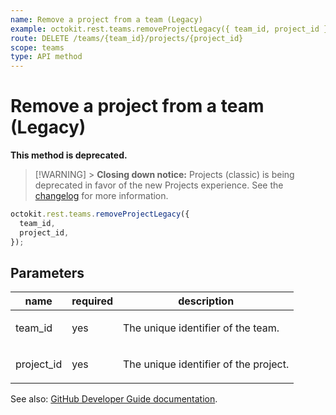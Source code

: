 ```yaml
---
name: Remove a project from a team (Legacy)
example: octokit.rest.teams.removeProjectLegacy({ team_id, project_id })
route: DELETE /teams/{team_id}/projects/{project_id}
scope: teams
type: API method
---
```


# Remove a project from a team (Legacy)

**This method is deprecated.**

> [!WARNING] > **Closing down notice:** Projects (classic) is being deprecated in favor of the new Projects experience.
> See the [changelog](https://github.blog/changelog/2024-05-23-sunset-notice-projects-classic/) for more information.

```js
octokit.rest.teams.removeProjectLegacy({
  team_id,
  project_id,
});
```

## Parameters

<table>
  <thead>
    <tr>
      <th>name</th>
      <th>required</th>
      <th>description</th>
    </tr>
  </thead>
  <tbody>
    <tr><td>team_id</td><td>yes</td><td>

The unique identifier of the team.

</td></tr>
<tr><td>project_id</td><td>yes</td><td>

The unique identifier of the project.

</td></tr>
  </tbody>
</table>

See also: [GitHub Developer Guide documentation](https://docs.github.com/rest/teams/teams#remove-a-project-from-a-team-legacy).

